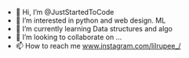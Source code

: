 - 👋 Hi, I’m @JustStartedToCode
- 👀 I’m interested in python and web design. ML
- 🌱 I’m currently learning Data structures and algo
- 💞️ I’m looking to collaborate on ...
- 📫 How to reach me www.instagram.com/lilrupee_/

<!---
JustStartedToCode/JustStartedToCode is a ✨ special ✨ repository because its `README.md` (this file) appears on your GitHub profile.
You can click the Preview link to take a look at your changes.
--->
